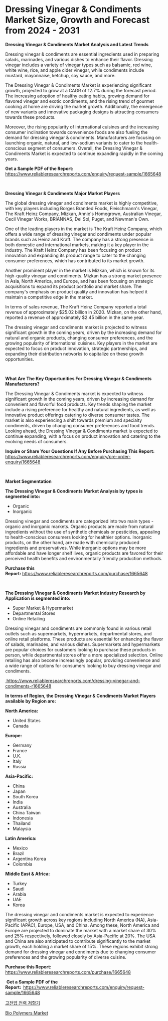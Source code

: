 <p><h1>Dressing Vinegar & Condiments Market Size, Growth and Forecast from 2024 - 2031</h1></p><p><strong>Dressing Vinegar & Condiments Market Analysis and Latest Trends</strong></p>
<p><p>Dressing vinegar & condiments are essential ingredients used in preparing salads, marinades, and various dishes to enhance their flavor. Dressing vinegar includes a variety of vinegar types such as balsamic, red wine, white wine, rice, and apple cider vinegar, while condiments include mustard, mayonnaise, ketchup, soy sauce, and more.</p><p>The Dressing Vinegar & Condiments Market is experiencing significant growth, projected to grow at a CAGR of 12.7% during the forecast period. The increasing adoption of healthy eating habits, growing demand for flavored vinegar and exotic condiments, and the rising trend of gourmet cooking at home are driving the market growth. Additionally, the emergence of new variants and innovative packaging designs is attracting consumers towards these products.</p><p>Moreover, the rising popularity of international cuisines and the increasing consumer inclination towards convenience foods are also fueling the demand for dressing vinegar & condiments. Manufacturers are focusing on launching organic, natural, and low-sodium variants to cater to the health-conscious segment of consumers. Overall, the Dressing Vinegar & Condiments Market is expected to continue expanding rapidly in the coming years.</p></p>
<p><strong>Get a Sample PDF of the Report:&nbsp;</strong> <a href="https://www.reliableresearchreports.com/enquiry/request-sample/1665648">https://www.reliableresearchreports.com/enquiry/request-sample/1665648</a></p>
<p>&nbsp;</p>
<p><strong>Dressing Vinegar & Condiments Major Market Players</strong></p>
<p><p>The global dressing vinegar and condiments market is highly competitive, with key players including Borges Branded Foods, Fleischmann's Vinegar, The Kraft Heinz Company, Mizkan, Annie's Homegrown, Australian Vinegar, Cecil Vinegar Works, BRIANNAS, Del Sol, Puget, and Newman's Own.</p><p>One of the leading players in the market is The Kraft Heinz Company, which offers a wide range of dressing vinegar and condiments under popular brands such as Heinz and Kraft. The company has a strong presence in both domestic and international markets, making it a key player in the industry. The Kraft Heinz Company has been focusing on product innovation and expanding its product range to cater to the changing consumer preferences, which has contributed to its market growth.</p><p>Another prominent player in the market is Mizkan, which is known for its high-quality vinegar and condiments. Mizkan has a strong market presence in Asia, North America, and Europe, and has been focusing on strategic acquisitions to expand its product portfolio and market share. The company's emphasis on product quality and innovation has helped it maintain a competitive edge in the market.</p><p>In terms of sales revenue, The Kraft Heinz Company reported a total revenue of approximately $25.02 billion in 2020. Mizkan, on the other hand, reported a revenue of approximately $2.45 billion in the same year.</p><p>The dressing vinegar and condiments market is projected to witness significant growth in the coming years, driven by the increasing demand for natural and organic products, changing consumer preferences, and the growing popularity of international cuisines. Key players in the market are expected to focus on product innovation, strategic partnerships, and expanding their distribution networks to capitalize on these growth opportunities.</p></p>
<p>&nbsp;</p>
<p><strong>What Are The Key Opportunities For Dressing Vinegar & Condiments Manufacturers?</strong></p>
<p><p>The Dressing Vinegar & Condiments market is expected to witness significant growth in the coming years, driven by increasing demand for convenient and flavorful food products. Key trends shaping the market include a rising preference for healthy and natural ingredients, as well as innovative product offerings catering to diverse consumer tastes. The market is also experiencing a shift towards premium and specialty condiments, driven by changing consumer preferences and food trends. Looking ahead, the Dressing Vinegar & Condiments market is expected to continue expanding, with a focus on product innovation and catering to the evolving needs of consumers.</p></p>
<p><strong>Inquire or Share Your Questions If Any Before Purchasing This Report:</strong> <a href="https://www.reliableresearchreports.com/enquiry/pre-order-enquiry/1665648">https://www.reliableresearchreports.com/enquiry/pre-order-enquiry/1665648</a></p>
<p>&nbsp;</p>
<p><strong>Market Segmentation</strong></p>
<p><strong>The Dressing Vinegar & Condiments Market Analysis by types is segmented into:</strong></p>
<p><ul><li>Organic</li><li>Inorganic</li></ul></p>
<p><p>Dressing vinegar and condiments are categorized into two main types - organic and inorganic markets. Organic products are made from natural ingredients without the use of synthetic chemicals or pesticides, appealing to health-conscious consumers looking for healthier options. Inorganic products, on the other hand, are made with chemically produced ingredients and preservatives. While inorganic options may be more affordable and have longer shelf lives, organic products are favored for their perceived health benefits and environmentally friendly production methods.</p></p>
<p><strong>Purchase this Report:&nbsp;</strong><a href="https://www.reliableresearchreports.com/purchase/1665648">https://www.reliableresearchreports.com/purchase/1665648</a></p>
<p>&nbsp;</p>
<p><strong>The Dressing Vinegar & Condiments Market Industry Research by Application is segmented into:</strong></p>
<p><ul><li>Super Market & Hypermarket</li><li>Departmental Stores</li><li>Online Retailing</li></ul></p>
<p><p>Dressing vinegar and condiments are commonly found in various retail outlets such as supermarkets, hypermarkets, departmental stores, and online retail platforms. These products are essential for enhancing the flavor of salads, marinades, and various dishes. Supermarkets and hypermarkets are popular choices for customers looking to purchase these products in person, while departmental stores offer a more specialized selection. Online retailing has also become increasingly popular, providing convenience and a wide range of options for consumers looking to buy dressing vinegar and condiments.</p></p>
<p><a href="https://www.reliableresearchreports.com/dressing-vinegar-and-condiments-r1665648">&nbsp;https://www.reliableresearchreports.com/dressing-vinegar-and-condiments-r1665648</a></p>
<p><strong>In terms of Region, the Dressing Vinegar & Condiments Market Players available by Region are:</strong></p>
<p>
    <p> <strong> North America: </strong>
        <ul>
            <li>United States</li>
            <li>Canada</li>
        </ul>
        </p> 
    <p> <strong> Europe: </strong>
        <ul>
            <li>Germany</li>
            <li>France</li>
            <li>U.K.</li>
            <li>Italy</li>
            <li>Russia</li>
        </ul>
        </p> 
    <p> <strong> Asia-Pacific: </strong>
        <ul>
            <li>China</li>
            <li>Japan</li>
            <li>South Korea</li>
            <li>India</li>
            <li>Australia</li>
            <li>China Taiwan</li>
            <li>Indonesia</li>
            <li>Thailand</li>
            <li>Malaysia</li>
        </ul>
        </p> 
    <p> <strong> Latin America: </strong>
        <ul>
            <li>Mexico</li>
            <li>Brazil</li>
            <li>Argentina Korea</li>
            <li>Colombia</li>
        </ul>
        </p> 
    <p> <strong> Middle East & Africa: </strong>
        <ul>
            <li>Turkey</li>
            <li>Saudi</li>
            <li>Arabia</li>
            <li>UAE</li>
            <li>Korea</li>
        </ul>
    </p>
    </p>
<p><p>The dressing vinegar and condiments market is expected to experience significant growth across key regions including North America (NA), Asia-Pacific (APAC), Europe, USA, and China. Among these, North America and Europe are projected to dominate the market with a market share of 30% and 25% respectively, followed closely by Asia-Pacific at 20%. The USA and China are also anticipated to contribute significantly to the market growth, each holding a market share of 15%. These regions exhibit strong demand for dressing vinegar and condiments due to changing consumer preferences and the growing popularity of diverse cuisine.</p></p>
<p><strong>Purchase this Report: </strong><a href="https://www.reliableresearchreports.com/purchase/1665648">https://www.reliableresearchreports.com/purchase/1665648</a></p>
<p>&nbsp;<strong>Get a Sample PDF of the Report:&nbsp;&nbsp;</strong><a href="https://www.reliableresearchreports.com/enquiry/request-sample/1665648">https://www.reliableresearchreports.com/enquiry/request-sample/1665648</a></p>
<p><strong></strong></p>
<p><p><a href="https://medium.com/@leonidasalazar756/%EA%B3%A0%EC%A0%84%EC%95%95-%EC%A0%84%EB%A0%A5-%EC%A0%80%ED%95%AD%EA%B8%B0-%EC%8B%9C%EC%9E%A5-%EB%B6%84%EC%84%9D-cagr-%EC%8B%9C%EC%9E%A5-%EC%84%B8%EB%B6%84%ED%99%94-%EB%B0%8F-%EA%B8%80%EB%A1%9C%EB%B2%8C-%EC%82%B0%EC%97%85-%EA%B0%9C%EC%9A%94-0f157e497dce">고전압 전력 저항기</a></p><p><a href="https://meowing-lemming-dd3.notion.site/Bio-Polymers-Market-Research-Report-The-Key-To-Successful-Business-Strategy-Forecasted-for-Period-f-12db428324644a44a823a227acf03983">Bio Polymers Market</a></p></p>
